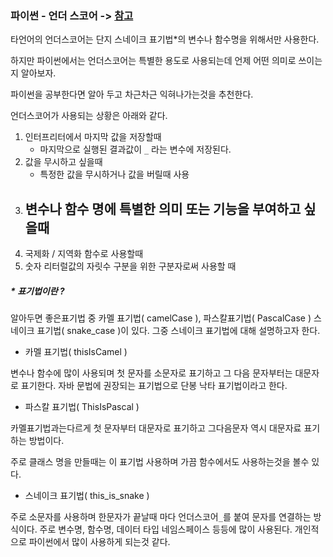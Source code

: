 ### 파이썬 - 언더 스코어 -> [참고](https://mingrammer.com/underscore-in-python/)


타언어의 언더스코어는 단지 스네이크 표기법\*의 변수나 함수명을 위해서만 사용한다. 

하지만 파이썬에서는 언더스코어는 특별한 용도로 사용되는데 언제 어떤 의미로 쓰이는지 알아보자.

파이썬을 공부한다면 알아 두고 차근차근 익혀나가는것을 추천한다. 

언더스코어가 사용되는 상황은 아래와 같다.

1. 인터프리터에서 마지막 값을 저장할때 
    - 마지막으로 실행된 결과값이 `_` 라는 변수에 저장된다.
2. 값을 무시하고 싶을때 
    - 특정한 값을 무시하거나 값을 버릴때 사용
3. 변수나 함수 명에 특별한 의미 또는 기능을 부여하고 싶을때   
    - 
4. 국제화 / 지역화 함수로 사용할때 
5. 숫자 리터럴값의 자릿수 구분을 위한 구분자로써 사용할 때 




##### \* 표기법이란 ? 

알아두면 좋은표기법 중 카멜 표기법( camelCase ), 파스칼표기법( PascalCase ) 스네이크 표기법( snake_case )이 있다. 
그중 스네이크 표기법에 대해 설명하고자 한다. 

- 카멜 표기법( thisIsCamel )

변수나 함수에 많이 사용되며
첫 문자를 소문자로 표기하고 그 다음 문자부터는 대문자로 표기한다.
자바 문법에 권장되는 표기법으로 단봉 낙타 표기법이라고 한다. 


- 파스칼 표기법( ThisIsPascal )

카멜표기법과는다르게 첫 문자부터 대문자로 표기하고 그다음문자 역시 대문자료 표기하는 방법이다. 

주로 클래스 명을 만들때는 이 표기법 사용하며 가끔 함수에서도 사용하는것을 볼수 있다.  

- 스네이크 표기법( this_is_snake ) 

주로 소문자를 사용하며 한문자가 끝날때 마다 언더스코어`_`를 붙여 문자를 연결하는 방식이다. 
주로 변수명, 함수명, 데이터 타입 네임스페이스 등등에 많이 사용된다. 
개인적으로 파이썬에서 많이 사용하게 되는것 같다.

